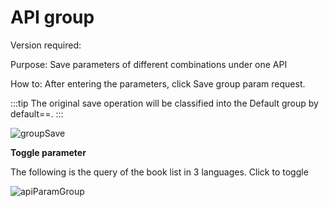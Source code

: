# API group

Version required: <Badge text="2022.2.1" />

Purpose: Save parameters of different combinations under one API

How to: After entering the parameters, click Save group param request. <ColorIcon icon="saveGroup" />

:::tip
The original save operation will be classified into the Default group by default==.
:::

![groupSave](/img/2022.2.1/groupSave_en.png "Group Save")

**Toggle parameter**

The following is the query of the book list in 3 languages. Click <ColorIcon icon="apiParamGroup" /> to toggle

![apiParamGroup](/img/2022.2.1/apiParamGroup_en.png "Switch group")
